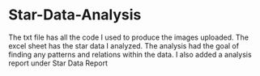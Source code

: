 # Star-Data-Analysis
The txt file has all the code I used to produce the images uploaded. 
The excel sheet has the star data I analyzed.
The analysis had the goal of finding any patterns and relations within the data.
I also added a analysis report under Star Data Report
